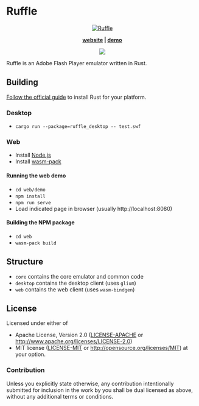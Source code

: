 # Ruffle

<p align="center">
 <a href="https://ruffle.rs"><img src="https://ruffle.rs/assets/logo.png" alt="Ruffle"></a>
</p>

<p align="center"><b>
 <a href="https://ruffle.rs">website</a> | <a href="https://ruffle.rs/demo?file=heroes_of_cybertron.swf">demo</a>
</b></p>

<p align="center">
 <a href="https://circleci.com/gh/ruffle-rs/ruffle"><img src="https://circleci.com/gh/ruffle-rs/ruffle.svg?style=svg"></a>
</p>

Ruffle is an Adobe Flash Player emulator written in Rust.

## Building
 
[Follow the official guide](https://www.rust-lang.org/tools/install) to install Rust for your platform.

### Desktop

* `cargo run --package=ruffle_desktop -- test.swf`

### Web

* Install [Node.js](https://nodejs.org/en/)
* Install [wasm-pack](https://rustwasm.github.io/wasm-pack/installer/)

#### Running the web demo

* `cd web/demo`
* `npm install`
* `npm run serve`
* Load indicated page in browser (usually http://localhost:8080)

#### Building the NPM package

* `cd web`
* `wasm-pack build`

## Structure

- `core` contains the core emulator and common code
- `desktop` contains the desktop client (uses `glium`)
- `web` contains the web client (uses `wasm-bindgen`)

## License

Licensed under either of
 * Apache License, Version 2.0 ([LICENSE-APACHE](LICENSE-APACHE) or http://www.apache.org/licenses/LICENSE-2.0)
 * MIT license ([LICENSE-MIT](LICENSE-MIT) or http://opensource.org/licenses/MIT)
at your option.

### Contribution

Unless you explicitly state otherwise, any contribution intentionally submitted
for inclusion in the work by you shall be dual licensed as above, without any
additional terms or conditions.

